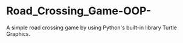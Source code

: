 # Road_Crossing_Game-OOP-
A simple road crossing game by using Python's built-in library Turtle Graphics.
